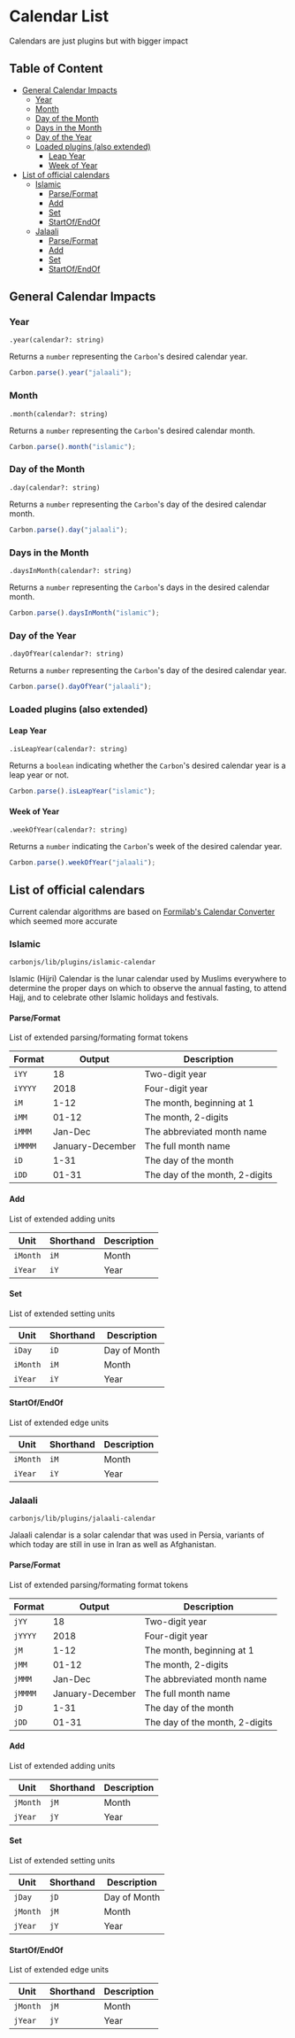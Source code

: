 # Calendar List

Calendars are just plugins but with bigger impact

## Table of Content <!-- omit in toc -->

- [General Calendar Impacts](#general-calendar-impacts)
  - [Year](#year)
  - [Month](#month)
  - [Day of the Month](#day-of-the-month)
  - [Days in the Month](#days-in-the-month)
  - [Day of the Year](#day-of-the-year)
  - [Loaded plugins (also extended)](#loaded-plugins-also-extended)
    - [Leap Year](#leap-year)
    - [Week of Year](#week-of-year)
- [List of official calendars](#list-of-official-calendars)
  - [Islamic](#islamic)
    - [Parse/Format](#parseformat)
    - [Add](#add)
    - [Set](#set)
    - [StartOf/EndOf](#startofendof)
  - [Jalaali](#jalaali)
    - [Parse/Format](#parseformat-1)
    - [Add](#add-1)
    - [Set](#set-1)
    - [StartOf/EndOf](#startofendof-1)

## General Calendar Impacts

### Year

`.year(calendar?: string)`

Returns a `number` representing the `Carbon`'s desired calendar year.

```javascript
Carbon.parse().year("jalaali");
```

### Month

`.month(calendar?: string)`

Returns a `number` representing the `Carbon`'s desired calendar month.

```javascript
Carbon.parse().month("islamic");
```

### Day of the Month

`.day(calendar?: string)`

Returns a `number` representing the `Carbon`'s day of the desired calendar month.

```javascript
Carbon.parse().day("jalaali");
```

### Days in the Month

`.daysInMonth(calendar?: string)`

Returns a `number` representing the `Carbon`'s days in the desired calendar month.

```javascript
Carbon.parse().daysInMonth("islamic");
```

### Day of the Year

`.dayOfYear(calendar?: string)`

Returns a `number` representing the `Carbon`'s day of the desired calendar year.

```javascript
Carbon.parse().dayOfYear("jalaali");
```

### Loaded plugins (also extended)

#### Leap Year

`.isLeapYear(calendar?: string)`

Returns a `boolean` indicating whether the `Carbon`'s desired calendar year is a leap year or not.

```javascript
Carbon.parse().isLeapYear("islamic");
```

#### Week of Year

`.weekOfYear(calendar?: string)`

Returns a `number` indicating the `Carbon`'s week of the desired calendar year.

```javascript
Carbon.parse().weekOfYear("jalaali");
```

## List of official calendars

Current calendar algorithms are based on [Formilab's Calendar Converter](https://www.fourmilab.ch/documents/calendar) which seemed more accurate

### Islamic

`carbonjs/lib/plugins/islamic-calendar`

Islamic (Hijri) Calendar is the lunar calendar used by Muslims everywhere to determine the proper days on which to observe the annual fasting, to attend Hajj, and to celebrate other Islamic holidays and festivals.

#### Parse/Format

List of extended parsing/formating format tokens

| Format  | Output           | Description                    |
| ------- | ---------------- | ------------------------------ |
| `iYY`   | 18               | Two-digit year                 |
| `iYYYY` | 2018             | Four-digit year                |
| `iM`    | 1-12             | The month, beginning at 1      |
| `iMM`   | 01-12            | The month, 2-digits            |
| `iMMM`  | Jan-Dec          | The abbreviated month name     |
| `iMMMM` | January-December | The full month name            |
| `iD`    | 1-31             | The day of the month           |
| `iDD`   | 01-31            | The day of the month, 2-digits |

#### Add

List of extended adding units

| Unit     | Shorthand | Description |
| -------- | --------- | ----------- |
| `iMonth` | `iM`      | Month       |
| `iYear`  | `iY`      | Year        |

#### Set

List of extended setting units

| Unit     | Shorthand | Description  |
| -------- | --------- | ------------ |
| `iDay`   | `iD`      | Day of Month |
| `iMonth` | `iM`      | Month        |
| `iYear`  | `iY`      | Year         |

#### StartOf/EndOf

List of extended edge units

| Unit     | Shorthand | Description |
| -------- | --------- | ----------- |
| `iMonth` | `iM`      | Month       |
| `iYear`  | `iY`      | Year        |

### Jalaali

`carbonjs/lib/plugins/jalaali-calendar`

Jalaali calendar is a solar calendar that was used in Persia, variants of which today are still in use in Iran as well as Afghanistan.

#### Parse/Format

List of extended parsing/formating format tokens

| Format  | Output           | Description                    |
| ------- | ---------------- | ------------------------------ |
| `jYY`   | 18               | Two-digit year                 |
| `jYYYY` | 2018             | Four-digit year                |
| `jM`    | 1-12             | The month, beginning at 1      |
| `jMM`   | 01-12            | The month, 2-digits            |
| `jMMM`  | Jan-Dec          | The abbreviated month name     |
| `jMMMM` | January-December | The full month name            |
| `jD`    | 1-31             | The day of the month           |
| `jDD`   | 01-31            | The day of the month, 2-digits |

#### Add

List of extended adding units

| Unit     | Shorthand | Description |
| -------- | --------- | ----------- |
| `jMonth` | `jM`      | Month       |
| `jYear`  | `jY`      | Year        |

#### Set

List of extended setting units

| Unit     | Shorthand | Description  |
| -------- | --------- | ------------ |
| `jDay`   | `jD`      | Day of Month |
| `jMonth` | `jM`      | Month        |
| `jYear`  | `jY`      | Year         |

#### StartOf/EndOf

List of extended edge units

| Unit     | Shorthand | Description |
| -------- | --------- | ----------- |
| `jMonth` | `jM`      | Month       |
| `jYear`  | `jY`      | Year        |
